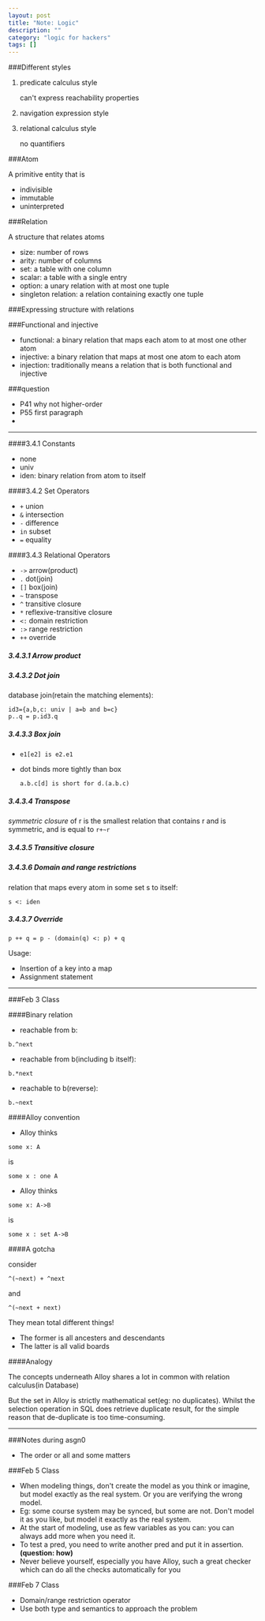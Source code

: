 ```yaml
---
layout: post
title: "Note: Logic"
description: ""
category: "logic for hackers"
tags: []
---
```


###Different styles

1.  predicate calculus style

    can't express reachability properties
2. navigation expression style
3.  relational calculus style

    no quantifiers

###Atom

A primitive entity that is

- indivisible
- immutable
- uninterpreted

###Relation

A structure that relates atoms

- size: number of rows
- arity: number of columns
- set: a table with one column
- scalar: a table with a single entry
- option: a unary relation with at most one tuple
- singleton relation: a relation containing exactly one tuple

###Expressing structure with relations

###Functional and injective

- functional: a binary relation that maps each atom to at most one other atom
- injective: a binary relation that maps at most one atom to each atom
- injection: traditionally means a relation that is both functional and injective

###question

- P41 why not higher-order
- P55 first paragraph
- 

***

####3.4.1 Constants

- none
- univ
- iden: binary relation from atom to itself

####3.4.2 Set Operators

- ```+``` union
- ```&``` intersection
- ```-``` difference
- ```in``` subset
- ```=``` equality

####3.4.3 Relational Operators

- ```->``` arrow(product)
- ```.``` dot(join)
- ```[]``` box(join)
- ```~``` transpose
- ```^``` transitive closure
- ```*``` reflexive-transitive closure
- ```<:``` domain restriction
- ```:>``` range restriction
- ```++``` override

##### 3.4.3.1 Arrow product

##### 3.4.3.2 Dot join

database join(retain the matching elements):

    id3={a,b,c: univ | a=b and b=c}
    p..q = p.id3.q

##### 3.4.3.3 Box join

- ```e1[e2] is e2.e1```
- dot binds more tightly than box
    
    ```a.b.c[d] is short for d.(a.b.c)```

##### 3.4.3.4 Transpose

*symmetric closure* of r is the smallest relation that contains r and is symmetric, and is equal to ```r+~r```

##### 3.4.3.5 Transitive closure

##### 3.4.3.6 Domain and range restrictions

relation that maps every atom in some set s to itself:

```s <: iden```

##### 3.4.3.7 Override

```p ++ q = p - (domain(q) <: p) + q```

Usage:

- Insertion of a key into a map
- Assignment statement

***

###Feb 3 Class

####Binary relation

- reachable from b:
```
b.^next
```
- reachable from b(including b itself):
```
b.*next
```
- reachable to b(reverse):
```
b.~next
```

####Alloy convention

- Alloy thinks
```
some x: A
```
is
```
some x : one A
```
- Alloy thinks
```
some x: A->B
```
is
```
some x : set A->B
```

####A gotcha

consider
```
^(~next) + ^next
```
and
```
^(~next + next)
```

They mean total different things!

- The former is all ancesters and descendants
- The latter is all valid boards

####Analogy

The concepts underneath Alloy shares a lot in common with relation calculus(in Database)

But the set in Alloy is strictly mathematical set(eg: no duplicates). Whilst the selection operation in SQL does retrieve duplicate result, for the simple reason that de-duplicate is too time-consuming.

***

###Notes during asgn0

- The order or all and some matters

###Feb 5 Class

- When modeling things, don't create the model as you think or imagine, but model exactly as the real system. Or you are verifying the wrong model.
- Eg: some course system may be synced, but some are not. Don't model it as you like, but model it exactly as the real system.
- At the start of modeling, use as few variables as you can: you can always add more when you need it.
- To test a pred, you need to write another pred and put it in assertion.**(question: how)**
- Never believe yourself, especially you have Alloy, such a great checker which can do all the checks automatically for you

###Feb 7 Class

- Domain/range restriction operator
- Use both type and semantics to approach the problem
